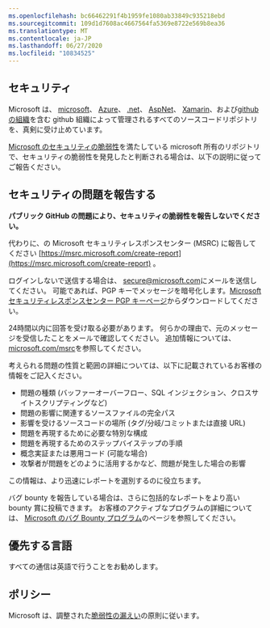 ```yaml
---
ms.openlocfilehash: bc66462291f4b1959fe1080ab33849c935218ebd
ms.sourcegitcommit: 109d1d7608ac4667564fa5369e8722e569b8ea36
ms.translationtype: MT
ms.contentlocale: ja-JP
ms.lasthandoff: 06/27/2020
ms.locfileid: "10834525"
---
```

<!-- BEGIN MICROSOFT SECURITY.MD V0.0.5 BLOCK -->

## セキュリティ

Microsoft は、 [microsoft](https://github.com/Microsoft)、 [Azure](https://github.com/Azure)、 [.net](https://github.com/dotnet)、 [AspNet](https://github.com/aspnet)、 [Xamarin](https://github.com/xamarin)、および[github の組織](https://opensource.microsoft.com/)を含む github 組織によって管理されるすべてのソースコードリポジトリを、真剣に受け止めています。

[Microsoft のセキュリティの脆弱性](https://docs.microsoft.com/en-us/previous-versions/tn-archive/cc751383(v=technet.10))を満たしている microsoft 所有のリポジトリで、セキュリティの脆弱性を発見したと判断される場合は、以下の説明に従ってご報告ください。

## セキュリティの問題を報告する

**パブリック GitHub の問題により、セキュリティの脆弱性を報告しないでください。**

代わりに、の Microsoft セキュリティレスポンスセンター (MSRC) に報告してください [https://msrc.microsoft.com/create-report](https://msrc.microsoft.com/create-report) 。

ログインしないで送信する場合は、 [secure@microsoft.com](mailto:secure@microsoft.com)にメールを送信してください。  可能であれば、PGP キーでメッセージを暗号化します。[Microsoft セキュリティレスポンスセンター PGP キーページ](https://www.microsoft.com/en-us/msrc/pgp-key-msrc)からダウンロードしてください。

24時間以内に回答を受け取る必要があります。 何らかの理由で、元のメッセージを受信したことをメールで確認してください。 追加情報については、 [microsoft.com/msrc](https://www.microsoft.com/msrc)を参照してください。 

考えられる問題の性質と範囲の詳細については、以下に記載されているお客様の情報をご記入ください。

  * 問題の種類 (バッファーオーバーフロー、SQL インジェクション、クロスサイトスクリプティングなど)
  * 問題の影響に関連するソースファイルの完全パス
  * 影響を受けるソースコードの場所 (タグ/分岐/コミットまたは直接 URL)
  * 問題を再現するために必要な特別な構成
  * 問題を再現するためのステップバイステップの手順
  * 概念実証または悪用コード (可能な場合)
  * 攻撃者が問題をどのように活用するかなど、問題が発生した場合の影響

この情報は、より迅速にレポートを選別するのに役立ちます。

バグ bounty を報告している場合は、さらに包括的なレポートをより高い bounty 賞に投稿できます。 お客様のアクティブなプログラムの詳細については、 [Microsoft のバグ Bounty プログラム](https://microsoft.com/msrc/bounty)のページを参照してください。

## 優先する言語

すべての通信は英語で行うことをお勧めします。

## ポリシー

Microsoft は、調整された[脆弱性の漏えい](https://www.microsoft.com/en-us/msrc/cvd)の原則に従います。

<!-- END MICROSOFT SECURITY.MD BLOCK -->